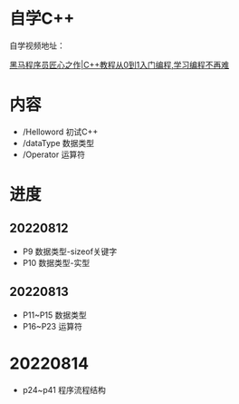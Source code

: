 # 自学C++

自学视频地址：

[黑马程序员匠心之作|C++教程从0到1入门编程,学习编程不再难](https://www.bilibili.com/video/BV1et411b73Z?p=10&vd_source=a4e095d68862da71463ae9de87d5356c)

# 内容

- /Helloword 初试C++
- /dataType 数据类型
- /Operator 运算符

# 进度

## 20220812

- P9 数据类型-sizeof关键字
- P10 数据类型-实型

## 20220813

- P11~P15 数据类型
- P16~P23 运算符


# 20220814

- p24~p41 程序流程结构
